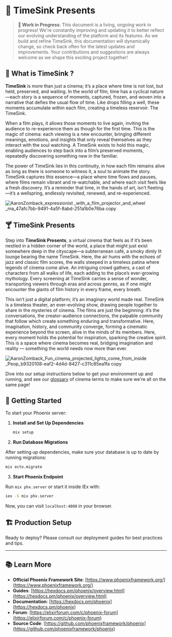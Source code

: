 # 🌌 TimeSink Presents

> **️🚧 Work in Progress**: This document is a living, ongoing work in progress! We're constantly improving and updating it to better reflect our evolving understanding of the platform and its features. As we build and refine TimeSink, this documentation will dynamically change, so check back often for the latest updates and improvements. Your contributions and suggestions are always welcome as we shape this exciting project together!


## 🚰 What is TimeSink ?

**TimeSink** is more than just a cinema; it’s a place where time is not lost, but held, preserved, and waiting. In the world of film, time has a cyclical nature—each story is a sequence of moments, captured, frozen, and woven into a narrative that defies the usual flow of time. Like drops filling a well, these moments accumulate within each film, creating a timeless reservoir. The TimeSink.

When a film plays, it allows those moments to live again, inviting the audience to re-experience them as though for the first time. This is the magic of cinema: each viewing is a new encounter, bringing different meanings, emotions, and insights that only reveal themselves as they interact with the soul watching. A TimeSink exists to hold this magic, enabling audiences to step back into a film’s preserved moments, repeatedly discovering something new in the familiar.

The power of TimeSink lies in this continuity, in how each film remains alive as long as there is someone to witness it, a soul to animate the story. TimeSink captures this essence—a place where time flows and pauses, where films remain vibrant and re-watchable, and where each visit feels like a fresh discovery. It’s a reminder that time, in the hands of art, isn’t fleeting—it’s a wellspring, endlessly revisited, renewed, and re-experienced.


![AaronZomback_expressionist _with_a_film_projector_and_wheel _ma_47afc7bb-9491-4a5f-8abd-251a1b0e76ba copy](https://github.com/user-attachments/assets/f4bc42ae-0c64-4c1e-b0ac-f0765fe2b3c7)


## 🍸️ TimeSink Presents

Step into **TimeSink Presents**, a virtual cinema that feels as if it’s been nestled in a hidden corner of the world, a place that might just exist somewhere deep in the cityscape—a subterranean café, a smoky dimly lit lounge bearing the name TimeSink. Here, the air hums with the echoes of jazz and classic film scores, the walls steeped in a timeless patina where legends of cinema come alive. An intriguing crowd gathers, a cast of characters from all walks of life, each adding to the place’s ever-growing mythology. Every screening at TimeSink carries a sense of wonder, transporting viewers through eras and across genres, as if one might encounter the giants of film history in every frame, every breath.

This isn’t just a digital platform; it’s an imaginary world made real. TimeSink is a timeless theater, an ever-evolving show, drawing people together to share in the mysteries of cinema. The films are just the beginning: it’s the conversations, the creator-audience connections, the palpable community that follow which create something enduring and transformative. Here, imagination, history, and community converge, forming a cinematic experience beyond the screen, alive in the minds of its members. Here, every moment holds the potential for inspiration, sparking the creative spirit. This is a space where cinema becomes real, bridging imagination and reality — something the world needs now more than ever.

![AaronZomback_Fun_cinema_projected_lights_come_from_inside _Peop_b9320108-eaf2-4d4d-8427-c311c85ea1fa copy](https://github.com/user-attachments/assets/c0f6a6ac-cc87-43fe-88ec-23d633156202)


Dive into our setup instructions below to get your environment up and running, and see our [glossary](./OVERVIEW.md) of cinema terms to make sure we're all on the same page!

## 🚀 Getting Started

To start your Phoenix server:

1. **Install and Set Up Dependencies**

   ```bash
   mix setup
   ```

2. **Run Database Migrations**

After setting up dependencies, make sure your database is up to date by running migrations:

```bash
mix ecto.migrate
```

3. **Start Phoenix Endpoint**

Run `mix phx.server` or start it inside IEx with:

```bash
iex -S mix phx.server
```

Now, you can visit `localhost:4000` in your browser.

## 🏗️ Production Setup

Ready to deploy? Please consult our deployment guides for best practices and tips.

---

## 📚 Learn More

- **Official Phoenix Framework Site**: [https://www.phoenixframework.org/](https://www.phoenixframework.org/)
- **Guides**: [https://hexdocs.pm/phoenix/overview.html](https://hexdocs.pm/phoenix/overview.html)
- **Documentation**: [https://hexdocs.pm/phoenix](https://hexdocs.pm/phoenix)
- **Forum**: [https://elixirforum.com/c/phoenix-forum](https://elixirforum.com/c/phoenix-forum)
- **Source Code**: [https://github.com/phoenixframework/phoenix](https://github.com/phoenixframework/phoenix)
